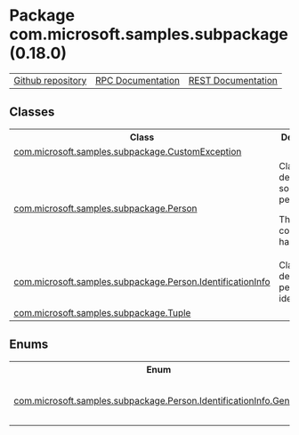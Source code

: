 # Package com.microsoft.samples.subpackage (0.18.0)
<table>
   <tr>
     <td><a href="https://github.com/googleapis/google-cloud-java/tree/main/java-apikeys/google-cloud-apikeys/src/main/java/com/microsoft/samples/subpackage">Github repository</a></td>
     <td><a href="https://cloud.google.com/api-keys/docs/reference/rpc">RPC Documentation</a></td>
     <td><a href="https://cloud.google.com/api-keys/docs/reference/rest">REST Documentation</a></td>
   </tr>
 </table>

## Classes
<table>
   <tr>
     <th>
Class</th>
     <th>
Description</th>
<tr>
<td><a href="https://cloud.google.com/java/docs/reference/google-cloud-apikeys/latest/com.microsoft.samples.subpackage.CustomException">com.microsoft.samples.subpackage.CustomException</a></td>
<td>
</td>
   </tr>
<tr>
<td><a href="https://cloud.google.com/java/docs/reference/google-cloud-apikeys/latest/com.microsoft.samples.subpackage.Person">com.microsoft.samples.subpackage.Person</a></td>
<td>
Class that describes some person

 <p>This comment has links to:
</td>
   </tr>
<tr>
<td><a href="https://cloud.google.com/java/docs/reference/google-cloud-apikeys/latest/com.microsoft.samples.subpackage.Person.IdentificationInfo">com.microsoft.samples.subpackage.Person.IdentificationInfo</a></td>
<td>
Class that describes person's identification</td>
   </tr>
<tr>
<td><a href="https://cloud.google.com/java/docs/reference/google-cloud-apikeys/latest/com.microsoft.samples.subpackage.Tuple">com.microsoft.samples.subpackage.Tuple</a></td>
<td>
</td>
   </tr>
 </table>

## Enums
<table>
   <tr>
     <th>
Enum</th>
     <th>
Description</th>
<tr>
<td><a href="https://cloud.google.com/java/docs/reference/google-cloud-apikeys/latest/com.microsoft.samples.subpackage.Person.IdentificationInfo.Gender">com.microsoft.samples.subpackage.Person.IdentificationInfo.Gender</a></td>
<td>
Enum describes person's gender</td>
   </tr>
 </table>

